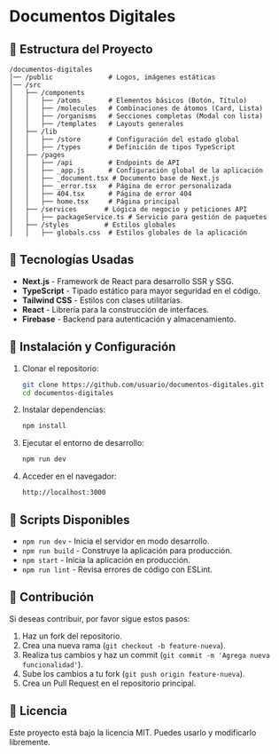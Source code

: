 # Documentos Digitales

## 📂 Estructura del Proyecto

```
/documentos-digitales
│── /public              # Logos, imágenes estáticas
│── /src
│   ├── /components
│   │   ├── /atoms       # Elementos básicos (Botón, Título)
│   │   ├── /molecules   # Combinaciones de átomos (Card, Lista)
│   │   ├── /organisms   # Secciones completas (Modal con lista)
│   │   ├── /templates   # Layouts generales
│   ├── /lib 
│   │   ├── /store       # Configuración del estado global
│   │   ├── /types       # Definición de tipos TypeScript
│   ├── /pages
│   │   ├── /api         # Endpoints de API
│   │   ├── _app.js      # Configuración global de la aplicación
│   │   ├── _document.tsx # Documento base de Next.js
│   │   ├── _error.tsx   # Página de error personalizada
│   │   ├── 404.tsx      # Página de error 404
│   │   ├── home.tsx     # Página principal
│   ├── /services       # Lógica de negocio y peticiones API
│   │   ├── packageService.ts # Servicio para gestión de paquetes
│   ├── /styles         # Estilos globales
│   │   ├── globals.css  # Estilos globales de la aplicación
```

## 🚀 Tecnologías Usadas
- **Next.js** - Framework de React para desarrollo SSR y SSG.
- **TypeScript** - Tipado estático para mayor seguridad en el código.
- **Tailwind CSS** - Estilos con clases utilitarias.
- **React** - Librería para la construcción de interfaces.
- **Firebase** - Backend para autenticación y almacenamiento.

## 📌 Instalación y Configuración
1. Clonar el repositorio:
   ```bash
   git clone https://github.com/usuario/documentos-digitales.git
   cd documentos-digitales
   ```
2. Instalar dependencias:
   ```bash
   npm install
   ```
3. Ejecutar el entorno de desarrollo:
   ```bash
   npm run dev
   ```
4. Acceder en el navegador:
   ```
   http://localhost:3000
   ```

## 📜 Scripts Disponibles
- `npm run dev` - Inicia el servidor en modo desarrollo.
- `npm run build` - Construye la aplicación para producción.
- `npm start` - Inicia la aplicación en producción.
- `npm run lint` - Revisa errores de código con ESLint.

## 📌 Contribución
Si deseas contribuir, por favor sigue estos pasos:
1. Haz un fork del repositorio.
2. Crea una nueva rama (`git checkout -b feature-nueva`).
3. Realiza tus cambios y haz un commit (`git commit -m 'Agrega nueva funcionalidad'`).
4. Sube los cambios a tu fork (`git push origin feature-nueva`).
5. Crea un Pull Request en el repositorio principal.

## 📄 Licencia
Este proyecto está bajo la licencia MIT. Puedes usarlo y modificarlo libremente.
